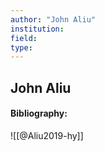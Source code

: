 ```yaml
---
author: "John Aliu"
institution:
field:
type:
---
```


## John Aliu
#### Bibliography:

![[@Aliu2019-hy]]